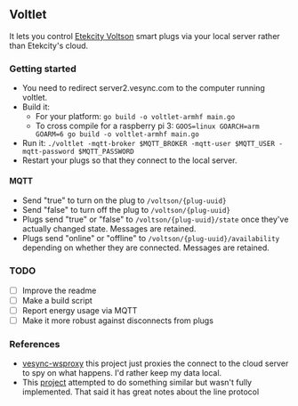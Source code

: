 ## Voltlet

It lets you control [Etekcity Voltson] smart plugs via your local server rather than Etekcity's cloud.

### Getting started

* You need to redirect server2.vesync.com to the computer running
  voltlet.
* Build it:
  * For your platform: `go build -o voltlet-armhf main.go`
  * To cross compile for a raspberry pi 3: `GOOS=linux GOARCH=arm GOARM=6 go build -o voltlet-armhf main.go`
* Run it: `./voltlet -mqtt-broker $MQTT_BROKER -mqtt-user $MQTT_USER -mqtt-password $MQTT_PASSWORD`
* Restart your plugs so that they connect to the local server.

#### MQTT

* Send "true" to turn on the plug to `/voltson/{plug-uuid}`
* Send "false" to turn off the plug to `/voltson/{plug-uuid}`
* Plugs send "true" or "false" to `/voltson/{plug-uuid}/state` once they've actually changed state. Messages are retained.
* Plugs send "online" or "offline" to `/voltson/{plug-uuid}/availability` depending on whether they are connected. Messages are retained.


### TODO

* [ ] Improve the readme
* [ ] Make a build script
* [ ] Report energy usage via MQTT
* [ ] Make it more robust against disconnects from plugs

### References

* [vesync-wsproxy](https://github.com/itsnotlupus/vesync-wsproxy) this project just proxies the connect to the cloud server to spy on what happens. I'd rather keep my data local.
* This [project](https://github.com/travissinnott/outlet) attempted to do something similar but wasn't fully implemented. That said it has great notes about the line protocol


[Etekcity Voltson]: https://www.amazon.com/gp/product/B06XSTJST6/ref=as_li_tl?ie=UTF8&camp=1789&creative=9325&creativeASIN=B06XSTJST6&linkCode=as2&tag=matcol01-20&linkId=ab8750e61f7f9723ddaa60cb56d0df82
